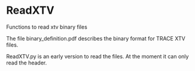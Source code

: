 ReadXTV
=======

Functions to read xtv binary files

The file binary_definition.pdf describes the binary format for TRACE XTV files.

ReadXTV.py is an early version to read the files. At the moment it can only read the header.


